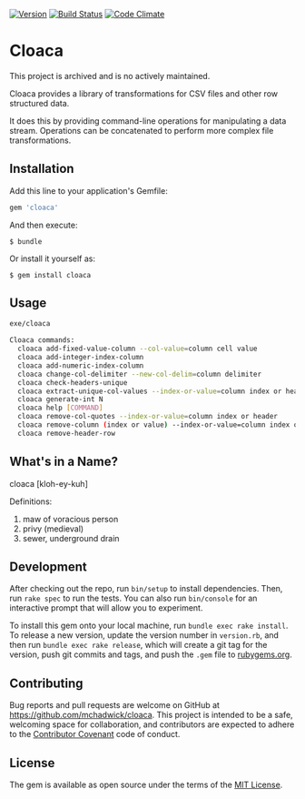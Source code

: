 [![Version     ](https://img.shields.io/gem/v/cloaca.svg?style=flat)](https://rubygems.org/gems/cloaca)
[![Build Status](https://img.shields.io/travis/mchadwick/cloaca/master.svg?style=flat)](https://travis-ci.org/mchadwick/cloaca)
[![Code Climate](https://img.shields.io/codeclimate/github/mchadwick/cloaca.svg?style=flat)](https://codeclimate.com/github/mchadwick/cloaca)

# Cloaca

This project is archived and is no actively maintained.

Cloaca provides a library of transformations for CSV files and other row structured data.

It does this by providing command-line operations for manipulating a data stream. Operations can be concatenated to perform more complex file transformations.


## Installation

Add this line to your application's Gemfile:

```ruby
gem 'cloaca'
```

And then execute:

    $ bundle

Or install it yourself as:

    $ gem install cloaca


## Usage

```bash
exe/cloaca

Cloaca commands:
  cloaca add-fixed-value-column --col-value=column cell value                    # adds a fixed value column to a stream of data
  cloaca add-integer-index-column                                                # adds a index column to a stream of data
  cloaca add-numeric-index-column                                                # adds a index column to a stream of data
  cloaca change-col-delimiter --new-col-delim=column delimiter                   # change the column delimiter for a stream of data
  cloaca check-headers-unique                                                    # checks that each column has a unique header value
  cloaca extract-unique-col-values --index-or-value=column index or header       # extract unique vlaues for a column, one per line
  cloaca generate-int N                                                          # generates N random integers, one per line
  cloaca help [COMMAND]                                                          # Describe available commands or one specific command
  cloaca remove-col-quotes --index-or-value=column index or header               # removes quotes from a column's values
  cloaca remove-column (index or value) --index-or-value=column index or header  # removes the column
  cloaca remove-header-row                                                       # removes the first N rows (default N = 1)
```


## What's in a Name?

cloaca [kloh-ey-kuh]

Definitions:
1. maw of voracious person
2. privy (medieval)
3. sewer, underground drain


## Development

After checking out the repo, run `bin/setup` to install dependencies. Then, run `rake spec` to run the tests. You can also run `bin/console` for an interactive prompt that will allow you to experiment.

To install this gem onto your local machine, run `bundle exec rake install`. To release a new version, update the version number in `version.rb`, and then run `bundle exec rake release`, which will create a git tag for the version, push git commits and tags, and push the `.gem` file to [rubygems.org](https://rubygems.org).


## Contributing

Bug reports and pull requests are welcome on GitHub at https://github.com/mchadwick/cloaca. This project is intended to be a safe, welcoming space for collaboration, and contributors are expected to adhere to the [Contributor Covenant](http://contributor-covenant.org) code of conduct.


## License

The gem is available as open source under the terms of the [MIT License](http://opensource.org/licenses/MIT).
